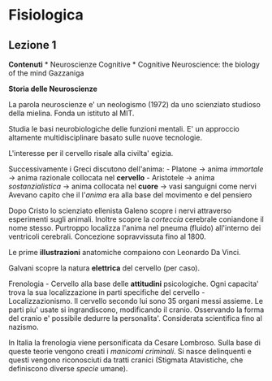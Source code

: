 # Fisiologica

## Lezione 1


**Contenuti**
    * Neuroscienze Cognitive 
    * Cognitive Neuroscience: the biology of the mind Gazzaniga 
    

**Storia delle Neuroscienze**

La parola neuroscienze e' un neologismo (1972) da uno scienziato studioso
della mielina. Fonda un istituto al MIT. 

Studia le basi neurobiologiche delle funzioni mentali.
E' un approccio altamente multidisciplinare basato sulle nuove tecnologie.

L'interesse per il cervello risale alla civilta' egizia.

Successivamente i Greci discutono dell'anima:
    - Platone -> anima *immortale* -> anima razionale collocata nel **cervello**
    - Aristotele -> anima *sostanzialistica* -> anima collocata nel **cuore**  -> vasi sanguigni come nervi
Avevano capito che il l'*anima* era alla base del movimento e del pensiero

Dopo Cristo lo scienziato ellenista Galeno scopre i nervi attraverso esperimenti sugli animali.
Inoltre scopre la *corteccia* cerebrale coniandone il nome stesso.
Purtroppo localizza l'anima nel pneuma (fluido) all'interno dei ventricoli cerebrali. Concezione sopravvissuta fino al 1800.

Le prime **illustrazioni** anatomiche compaiono con Leonardo Da Vinci.

Galvani scopre la natura **elettrica** del cervello (per caso).

Frenologia - Cervello alla base delle **attitudini** psicologiche.
Ogni capacita' trova la sua localizzazione in parti specifiche del cervello - Localizzazionismo. Il cervello secondo lui sono 35 organi messi assieme.
Le parti piu' usate si ingrandiscono, modificando il cranio.
Osservando la forma del cranio e' possibile dedurre la personalita'.
Considerata scientifica fino al nazismo.

In Italia la frenologia viene personificata da Cesare Lombroso.
Sulla base di queste teorie vengono creati i *manicomi criminali*.
Si nasce delinquenti e questi vengono riconosciuti da tratti cranici (Stigmata Atavistiche, che definiscono diverse *specie* umane).







